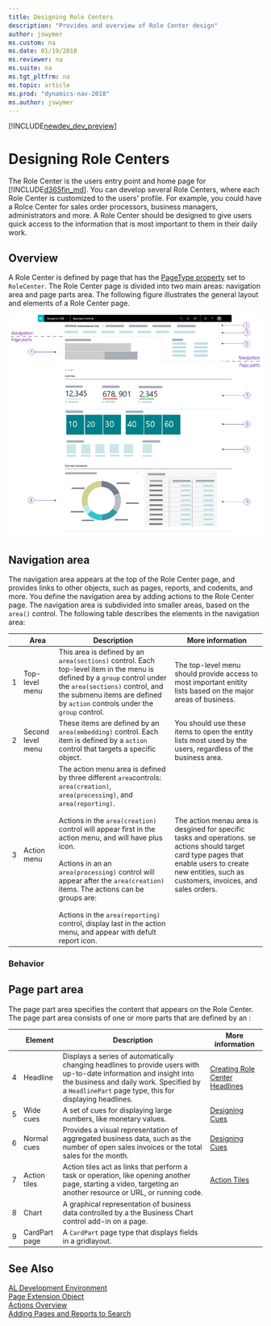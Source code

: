 ```yaml
---
title: Designing Role Centers
description: "Provides and overview of Role Center design"
author: jswymer
ms.custom: na
ms.date: 01/19/2018
ms.reviewer: na
ms.suite: na
ms.tgt_pltfrm: na
ms.topic: article
ms.prod: "dynamics-nav-2018"
ms.author: jswymer
---
```


[!INCLUDE[newdev_dev_preview](includes/newdev_dev_preview.md)]

# Designing Role Centers
The Role Center is the users entry point and home page for [!INCLUDE[d365fin_md](includes/d365fin_md.md)]. You can develop several Role Centers, where each Role Center is customized to the users' profile. For example, you could have a Rolce Center for sales order processors, business managers, administrators and more. A Role Center should be designed to give users quick access to the information that is most important to them in their daily work.

## Overview
A Role Center is defined by page that has the [PageType property](properties/devenv-pagetype-property) set to `RoleCenter`. The Role Center page is divided into two main areas: navigation area and page parts area. The following figure illustrates the general layout and elements of a Role Center page.

![Role Center overview](media/rolecenter-overview.png "Role Center overview")

## Navigation area
The navigation area appears at the top of the Role Center page, and provides links to other objects, such as pages, reports, and codenits, and more. You define the navigation area by adding actions to the Role Center page. The navigation area is subdivided into smaller areas, based on the `area()` control. The following table describes the elements in the navigation area:

|    |Area|Description|More information|
|----|-------|-----------|----------------|
|1|Top-level menu|This area is defined by an `area(sections)` control. Each top-level item in the menu is defined by a `group` control under the `area(sections)` control, and the submenu items are defined by `action` controls under the `group` control.|The top-level menu should provide access to most important enitity lists based on the major areas of business.|
|2|Second level menu |These items are defined by an `area(embedding)` control. Each item is defined by a `action` control that targets a specific object. |You should use these items to open the entity lists most used by the users, regardless of the business area. |
|3|Action menu|The action menu area is defined by three different `area`controls: `area(creation)`, `area(processing)`, and  `area(reporting)`. </br> </br> Actions in the `area(creation)` control will appear first in the action menu, and will have plus icon. </br></br> Actions in an an `area(processing)` control will appear after the `area(creation)` items. The actions can be groups are:</br> </br> Actions in the `area(reporting)` control, display last in the action menu, and appear with defult report icon. |The action menau area is desgined for specific tasks and operations. se actions should target card type pages that enable users to create new entities, such as customers, invoices, and sales orders.|

### Behavior

## Page part area
The page part area specifies the content that appears on the Role Center. The page part area consists of one or more parts that are defined by an :


|    |Element|Description|More information|
|----|-------|-----------|----------------|
|4|Headline|Displays a series of automatically changing headlines to provide users with up-to-date information and insight into the business and daily work. Specified by a `HeadlinePart` page type, this for displaying headlines. |[Creating Role Center Headlines](devenv-create-role-center-headline.md)||
|5|Wide cues | A set of cues for displaying large numbers, like monetary values.|[Designing Cues](devenv-cues-action-tiles.md#CueDesign)|
|6|Normal cues |Provides a visual representation of aggregated business data, such as the number of open sales invoices or the total sales for the month. |[Designing Cues](devenv-cues-action-tiles.md#CueDesign)|
|7|Action tiles |Action tiles act as links that perform a task or operation, like opening another page, starting a video, targeting an another resource or URL, or running code.|[Action Tiles](devenv-cues-action-tiles.md#ActionTiles)|
|8|Chart|A graphical representation of business data controlled by a the Business Chart control add-in on a page. ||
|9|CardPart page|A `CardPart` page type that displays fields in a gridlayout.||



## See Also
[AL Development Environment](devenv-reference-overview.md)  
[Page Extension Object](devenv-page-ext-object.md)  
[Actions Overview](devenv-actions-overview.md)  
[Adding Pages and Reports to Search](devenv-al-menusuite-functionality.md)  
